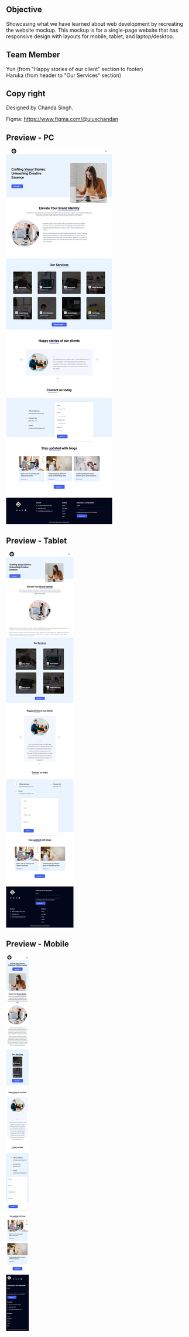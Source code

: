 ## Objective

Showcasing what we have learned about web development by recreating the website mockup. This mockup is for a single-page website that has responsive design with layouts for mobile, tablet, and laptop/desktop.

## Team Member

Yun (from "Happy stories of our client" section to footer)  
Haruka (from header to "Our Services" section)

## Copy right

Designed by Chanda Singh.

Figma: https://www.figma.com/@uiuxchandan

## Preview - PC

<img src="./preview/desktop-ver.png">

## Preview - Tablet

<img src="./preview/tablet-ver.png">

## Preview - Mobile

<img src="./preview/mobile-ver.png">
